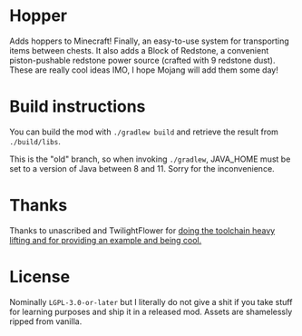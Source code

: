 # Hopper

Adds hoppers to Minecraft! Finally, an easy-to-use system for transporting items between chests. It also adds a Block of Redstone, a convenient piston-pushable redstone power source (crafted with 9 redstone dust). These are really cool ideas IMO, I hope Mojang will add them some day!

# Build instructions

You can build the mod with `./gradlew build` and retrieve the result from `./build/libs`.

This is the "old" branch, so when invoking `./gradlew`, JAVA_HOME must be set to a version of Java between 8 and 11. Sorry for the inconvenience.

# Thanks

Thanks to unascribed and TwilightFlower for [doing the toolchain heavy lifting and for providing an example and being cool.](https://github.com/BuildCraft/BuildCraft/tree/3.4.x)

# License

Nominally `LGPL-3.0-or-later` but I literally do not give a shit if you take stuff for learning purposes and ship it in a released mod. Assets are shamelessly ripped from vanilla.